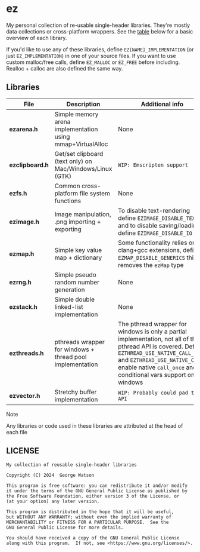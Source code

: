 # ez

My personal collection of re-usable single-header libraries. They're mostly data collections or cross-platform wrappers. See the [table](#libraries) below for a basic overview of each library.

If you'd like to use any of these libraries, define ```EZ[NAME]_IMPLEMENTATION``` (or just ```EZ_IMPLEMENTATION```) in one of your source files. If you want to use custom malloc/free calls, define ```EZ_MALLOC``` or ```EZ_FREE``` before including. Realloc + calloc are also defined the same way.

## Libraries

| File               | Description                                                   | Additional info                |
| -----------------  | ------------------------------------------------------------- | ------------------------------ |
| **ezarena.h**      | Simple memory arena implementation using mmap+VirtualAlloc    | None |
| **ezclipboard.h**  | Get/set clipboard (text only) on Mac/Windows/Linux (GTK)      | `WIP: Emscripten support` |
| **ezfs.h**         | Common cross-platform file system functions                   | None |
| **ezimage.h**      | Image manipulation, .png importing + exporting                | To disable text-rendering define `EZIMAGE_DISABLE_TEXT` and to disable saving/loading define `EZIMAGE_DISABLE_IO` |
| **ezmap.h**        | Simple key value map + dictionary                             | Some functionality relies on clang+gcc extensions, define `EZMAP_DISABLE_GENERICS` this removes the `ezMap` type |
| **ezrng.h**        | Simple pseudo random number generation                        | None |
| **ezstack.h**      | Simple double linked-list implementation                      | None |
| **ezthreads.h**    | pthreads wrapper for windows + thread pool implementation     | The pthread wrapper for windows is only a partial implementation, not all of the pthread API is covered. Define `EZTHREAD_USE_NATIVE_CALL_ONCE` and `EZTHREAD_USE_NATIVE_CV` to enable native `call_once` and conditional vars support on windows |
| **ezvector.h**     | Stretchy buffer implementation                                | `WIP: Probably could pad the API` |

> [!NOTE]
> Any libraries or code used in these libraries are attributed at the head of each file

## LICENSE
```
My collection of reusable single-header libraries

Copyright (C) 2024  George Watson

This program is free software: you can redistribute it and/or modify
it under the terms of the GNU General Public License as published by
the Free Software Foundation, either version 3 of the License, or
(at your option) any later version.

This program is distributed in the hope that it will be useful,
but WITHOUT ANY WARRANTY; without even the implied warranty of
MERCHANTABILITY or FITNESS FOR A PARTICULAR PURPOSE.  See the
GNU General Public License for more details.

You should have received a copy of the GNU General Public License
along with this program.  If not, see <https://www.gnu.org/licenses/>.
```
